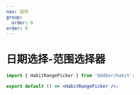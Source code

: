 ```yaml
---
nav: 组件
group:
  order: 0
order: 0
---
```


# 日期选择-范围选择器

```jsx
import { HabitRangePicker } from '@ddbor/habit';

export default () => <HabitRangePicker />;
```
